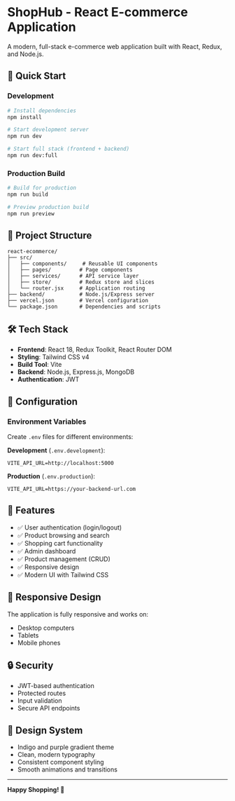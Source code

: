# ShopHub - React E-commerce Application

A modern, full-stack e-commerce web application built with React, Redux, and Node.js.

## 🚀 Quick Start

### Development

```bash
# Install dependencies
npm install

# Start development server
npm run dev

# Start full stack (frontend + backend)
npm run dev:full
```

### Production Build

```bash
# Build for production
npm run build

# Preview production build
npm run preview
```

## 📁 Project Structure

```
react-ecommerce/
├── src/
│   ├── components/     # Reusable UI components
│   ├── pages/         # Page components
│   ├── services/      # API service layer
│   ├── store/         # Redux store and slices
│   └── router.jsx     # Application routing
├── backend/           # Node.js/Express server
├── vercel.json        # Vercel configuration
└── package.json       # Dependencies and scripts
```

## 🛠️ Tech Stack

- **Frontend**: React 18, Redux Toolkit, React Router DOM
- **Styling**: Tailwind CSS v4
- **Build Tool**: Vite
- **Backend**: Node.js, Express.js, MongoDB
- **Authentication**: JWT

## 🔧 Configuration

### Environment Variables

Create `.env` files for different environments:

**Development** (`.env.development`):

```
VITE_API_URL=http://localhost:5000
```

**Production** (`.env.production`):

```
VITE_API_URL=https://your-backend-url.com
```

## 🚀 Features

- ✅ User authentication (login/logout)
- ✅ Product browsing and search
- ✅ Shopping cart functionality
- ✅ Admin dashboard
- ✅ Product management (CRUD)
- ✅ Responsive design
- ✅ Modern UI with Tailwind CSS

## 📱 Responsive Design

The application is fully responsive and works on:

- Desktop computers
- Tablets
- Mobile phones

## 🔒 Security

- JWT-based authentication
- Protected routes
- Input validation
- Secure API endpoints

## 🎨 Design System

- Indigo and purple gradient theme
- Clean, modern typography
- Consistent component styling
- Smooth animations and transitions

---

**Happy Shopping! 🛒**
